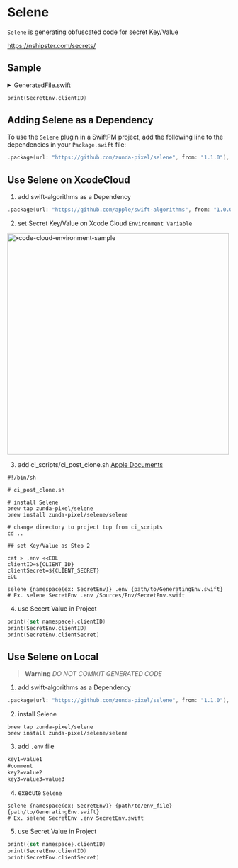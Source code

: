 # Selene

`Selene` is generating obfuscated code for secret Key/Value

https://nshipster.com/secrets/

## Sample

<details><summary>GeneratedFile.swift</summary>

```swift
import Algorithms
import Foundation

public enum SecretEnv {
  static private let cipher: [UInt8] = [
    0xbe, 0xfe, 0x73, 0xe5, 0xaf, 0x1b, 0x5d, 0xe, 0xae, 0x22, 0x6a, 0x19, 0xcc, 0xdb, 0x9, 0x96,
    0x33, 0xbf, 0x4c, 0x48, 0x6b, 0x47, 0xf, 0x50, 0x75, 0x93, 0x7e, 0x6b, 0x6e, 0x4a, 0x64, 0xed,
    0x3c, 0x67, 0x6d, 0xff, 0x20, 0x3f, 0x82, 0x75, 0x29, 0x50, 0x9d, 0x5, 0x8a, 0xd3, 0x3c, 0x88,
    0xc, 0x82, 0xe, 0xb5, 0xcd, 0x46, 0x6a, 0x42, 0x1, 0xff, 0xd2, 0x28, 0xc9, 0xc3, 0x99, 0x5c,
  ]
  static private let _clientSecret: [UInt8] = [0x8c, 0xcc, 0x41, 0xd7]
  static private let _clientID: [UInt8] = [0x8f, 0xcf, 0x42, 0xd4]
  static public var clientSecret: String {
    string(data: _clientSecret, cipher: cipher)
  }
  static public var clientID: String {
    string(data: _clientID, cipher: cipher)
  }
  static private func string(data: [UInt8], cipher: [UInt8]) -> String {
    String.init(decoding: encodeData(data: data, cipher: cipher), as: UTF8.self)
  }
  static private func encodeData(data: [UInt8], cipher: [UInt8]) -> [UInt8] {
    data.indexed().map { offset, element in
      return element ^ cipher[offset % cipher.count]
    }
  }
}
```

</details>

```swift
print(SecretEnv.clientID)
```

## Adding Selene as a Dependency

To use the `Selene` plugin in a SwiftPM project, 
add the following line to the dependencies in your `Package.swift` file:

```swift
.package(url: "https://github.com/zunda-pixel/selene", from: "1.1.0"),
```

## Use Selene on XcodeCloud

1. add swift-algorithms as a Dependency

```swift
.package(url: "https://github.com/apple/swift-algorithms", from: "1.0.0"),
```

2. set Secret Key/Value on Xcode Cloud `Environment Variable`

<img width="500" alt="xcode-cloud-environment-sample" src="https://github.com/zunda-pixel/GenEnvCode/assets/47569369/09753556-f470-4ecd-b1e5-3aa00fa1f81f">

3. add ci_scripts/ci_post_clone.sh [Apple Documents](https://developer.apple.com/documentation/xcode/writing-custom-build-scripts)

```shell
#!/bin/sh

# ci_post_clone.sh

# install Selene
brew tap zunda-pixel/selene
brew install zunda-pixel/selene/selene

# change directory to project top from ci_scripts
cd ..

## set Key/Value as Step 2

cat > .env <<EOL
clientID=${CLIENT_ID}
clientSecret=${CLIENT_SECRET}
EOL

selene {namespace(ex: SecretEnv)} .env {path/to/GeneratingEnv.swift}
# Ex. selene SecretEnv .env /Sources/Env/SecretEnv.swift
```

4. use Secert Value in Project

```swift
print({set namespace}.clientID)
print(SecretEnv.clientID)
print(SecretEnv.clientSecret)
```

## Use Selene on Local

> **Warning**
> *DO NOT COMMIT GENERATED CODE*

1. add swift-algorithms as a Dependency

```swift
.package(url: "https://github.com/zunda-pixel/selene", from: "1.1.0"),
```

2. install Selene

```shell
brew tap zunda-pixel/selene
brew install zunda-pixel/selene/selene
```

3. add `.env` file

```txt
key1=value1
#comment
key2=value2
key3=value3=value3
```

4. execute `Selene`

```shell
selene {namespace(ex: SecretEnv)} {path/to/env_file} {path/to/GeneratingEnv.swift}
# Ex. selene SecretEnv .env SecretEnv.swift
```

5. use Secret Value in Project

```swift
print({set namespace}.clientID)
print(SecretEnv.clientID)
print(SecretEnv.clientSecret)
```
